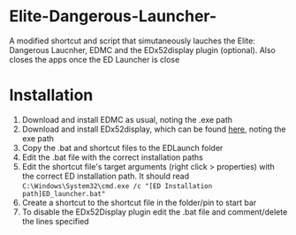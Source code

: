 # Elite-Dangerous-Launcher-
A modified shortcut and script that simutaneously lauches the Elite: Dangerous Laucnher, EDMC and the EDx52display plugin (optional). Also closes the apps once the ED Launcher is close 

# Installation

1. Download and install EDMC as usual, noting the .exe path
2. Download and install EDx52display, which can be found [here](https://github.com/peterbn/EDx52display), noting the exe path
3. Copy the .bat and shortcut files to the EDLaunch folder
4. Edit the .bat file with the correct installation paths
5. Edit the shortcut file's target arguments (right click > properties) with the correct ED installation path. It should read `C:\Windows\System32\cmd.exe /c "[ED Installation path]ED_launcher.bat"`
4. Create a shortcut to the shortcut file in the folder/pin to start bar
5. To disable the EDx52Display plugin edit the .bat file and comment/delete the lines specified

